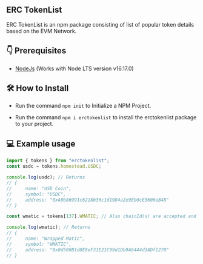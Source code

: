 ## ERC TokenList

ERC TokenList is an npm package consisting of list of popular token details based on the EVM Network.

## 👇 Prerequisites

- [NodeJs](https://nodejs.org/en/download/) (Works with Node LTS version v16.17.0)

## 🛠 How to Install

- Run the command `npm init` to Initialize a NPM Project.

- Run the command `npm i erctokenlist` to install the erctokenlist package to your project.

## 💻 Example usage
```ts
import { tokens } from "erctokenlist";
const usdc = tokens.homestead.USDC;

console.log(usdc); // Returns
// {
//     name: "USD Coin",
//     symbol: "USDC",
//     address: "0xA0b86991c6218b36c1d19D4a2e9Eb0cE3606eB48"
// }

const wmatic = tokens[137].WMATIC; // Also chainId(s) are accepted and not just the name

console.log(wmatic); // Returns
// {
//     name: "Wrapped Matic",
//     symbol: "WMATIC",
//     address: "0x0d500B1d8E8eF31E21C99d1Db9A6444d3ADf1270"
// }

```
